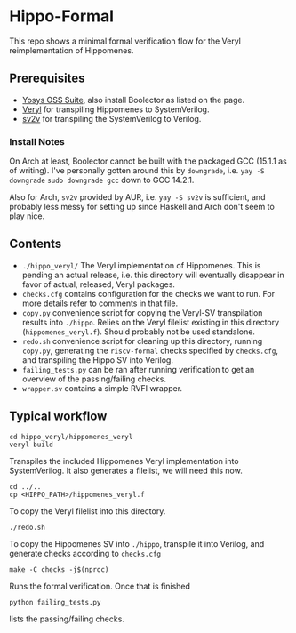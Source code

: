 # Hippo-Formal
This repo shows a minimal formal verification flow for the Veryl reimplementation of Hippomenes.

## Prerequisites
- [Yosys OSS Suite](https://yosyshq.readthedocs.io/projects/sby/en/latest/install.html), also install Boolector as listed on the page.
- [Veryl](https://veryl-lang.org/install/) for transpiling Hippomenes to SystemVerilog.
- [sv2v](https://github.com/zachjs/sv2v) for transpiling the SystemVerilog to Verilog.

### Install Notes
On Arch at least, Boolector cannot be built with the packaged GCC (15.1.1 as of writing). I've personally gotten around this by `downgrade`, i.e. `yay -S downgrade` `sudo downgrade gcc` down to GCC 14.2.1.

Also for Arch, `sv2v` provided by AUR, i.e. `yay -S sv2v` is sufficient, and probably less messy for setting up since Haskell and Arch don't seem to play nice.

## Contents
- `./hippo_veryl/` The Veryl implementation of Hippomenes. This is pending an actual release, i.e. this directory will eventually disappear in favor of
actual, released, Veryl packages.
- `checks.cfg` contains configuration for the checks we want to run. For more details refer to comments in that file.
- `copy.py` convenience script for copying the Veryl-SV transpilation results into `./hippo`. Relies on the Veryl filelist existing in this directory (`hippomenes_veryl.f`). Should probably not be used standalone.
- `redo.sh` convenience script for cleaning up this directory, running `copy.py`, generating the `riscv-formal` checks specified by `checks.cfg`, and transpiling the Hippo SV into Verilog.
- `failing_tests.py` can be ran after running verification to get an overview of the passing/failing checks.
- `wrapper.sv` contains a simple RVFI wrapper.

## Typical workflow

```
cd hippo_veryl/hippomenes_veryl
veryl build
```
Transpiles the included Hippomenes Veryl implementation into SystemVerilog. It also generates a filelist, we will need this now.

```
cd ../..
cp <HIPPO_PATH>/hippomenes_veryl.f 
```

To copy the Veryl filelist into this directory.

```
./redo.sh 
```

To copy the Hippomenes SV into `./hippo`, transpile it into Verilog, and generate checks according to `checks.cfg`

```
make -C checks -j$(nproc)
```

Runs the formal verification.
Once that is finished

```
python failing_tests.py
```

lists the passing/failing checks.


